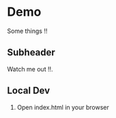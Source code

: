 # Demo

Some things !!

## Subheader

Watch me out !!.

## Local Dev

1. Open index.html in your browser